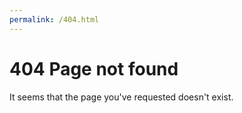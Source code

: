 ```yaml
---
permalink: /404.html
---
```


# 404 Page not found

It seems that the page you've requested doesn't exist.
